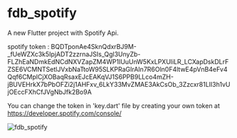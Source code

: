 # fdb_spotify

A new Flutter project with Spotify Api.


spotify token : BQDTponAe4SknQdxrBJ9M-_fUeWZXc3k5IpjADT2zzrnaJSIs_Qgl3UnyZb-FLZhEaNDmkEdNCdNXVZapZM4WP1IUuUnW5KxLPXUliLR_LCXapDskDLrFZSE6VCMNTSetlJVxbNaTtoW95SLKPRaGIrAIn7R6Oln0F4ltwE4pVnB4eFv4Qqf6CMplCjXOBaqRsaxEJcEAKqVJ1S6PPB9LLco4mZH-jBUVEHrkX7bPbOFZi2j1AHFxv_6LkY33MvZMAE3AkCsOb_3Zzcxr81LlI3h1vUjOEccFXhCfJVgNbJfk2Bo9A

You can change the token in 'key.dart' file by creating your own token at https://developer.spotify.com/console/

![fdb_spotify](https://user-images.githubusercontent.com/70608758/205458092-92e157fd-c3c4-419e-a874-90ddcd4c6b54.gif)
